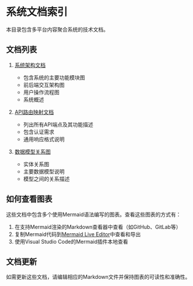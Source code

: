 # 系统文档索引

本目录包含多平台内容聚合系统的技术文档。

## 文档列表

1. [系统架构文档](system_architecture.md)
   - 包含系统的主要功能模块图
   - 前后端交互架构图
   - 用户操作流程图
   - 系统概述

2. [API路由映射文档](api_routes.md)
   - 列出所有API端点及其功能描述
   - 包含认证需求
   - 通用响应格式说明

3. [数据模型关系图](data_models.md)
   - 实体关系图
   - 主要数据模型说明
   - 模型之间的关系描述

## 如何查看图表

这些文档中包含多个使用Mermaid语法编写的图表。查看这些图表的方式有：

1. 在支持Mermaid渲染的Markdown查看器中查看（如GitHub、GitLab等）
2. 复制Mermaid代码到[Mermaid Live Editor](https://mermaid.live)中查看和导出
3. 使用Visual Studio Code的Mermaid插件本地查看

## 文档更新

如需更新这些文档，请编辑相应的Markdown文件并保持图表的可读性和准确性。 